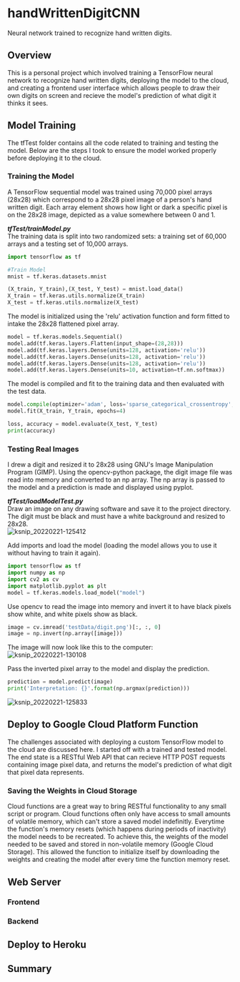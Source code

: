 # handWrittenDigitCNN
Neural network trained to recognize hand written digits.

## Overview
This is a personal project which involved training a TensorFlow neural network to recognize hand written digits, deploying the model to the cloud, and creating a frontend user interface which allows people to draw their own digits on screen and recieve the model's prediction of what digit it thinks it sees. 

## Model Training
The tfTest folder contains all the code related to training and testing the model. Below are the steps I took to ensure the model worked properly before deploying it to the cloud.
### Training the Model
A TensorFlow sequential model was trained using 70,000 pixel arrays (28x28) which correspond to a 28x28 pixel image of a person's hand written digit. Each array element shows how light or dark a specific pixel is on the 28x28 image, depicted as a value somewhere between 0 and 1.

<strong><em>tfTest/trainModel.py</em></strong>
<br>
The training data is split into two randomized sets: a training set of 60,000 arrays and a testing set of 10,000 arrays.
```python
import tensorflow as tf

#Train Model
mnist = tf.keras.datasets.mnist

(X_train, Y_train),(X_test, Y_test) = mnist.load_data()
X_train = tf.keras.utils.normalize(X_train)
X_test = tf.keras.utils.normalize(X_test)
```

The model is initialized using the 'relu' activation function and form fitted to intake the 28x28 flattened pixel array. 
```python
model = tf.keras.models.Sequential()
model.add(tf.keras.layers.Flatten(input_shape=(28,28)))
model.add(tf.keras.layers.Dense(units=128, activation='relu'))
model.add(tf.keras.layers.Dense(units=128, activation='relu'))
model.add(tf.keras.layers.Dense(units=128, activation='relu'))
model.add(tf.keras.layers.Dense(units=10, activation=tf.nn.softmax))
```

The model is compiled and fit to the training data and then evaluated with the test data.
```python
model.compile(optimizer='adam', loss='sparse_categorical_crossentropy', metrics=['accuracy'])
model.fit(X_train, Y_train, epochs=4)

loss, accuracy = model.evaluate(X_test, Y_test)
print(accuracy)
```
### Testing Real Images
I drew a digit and resized it to 28x28 using GNU's Image Manipulation Program (GIMP). Using the opencv-python package, the digit image file was read into memory and converted to an np array. The np array is passed to the model and a prediction is made and displayed using pyplot.

<strong><em>tfTest/loadModelTest.py</em></strong>
<br>
Draw an image on any drawing software and save it to the project directory. The digit must be black and must have a white background and resized to 28x28. 
<br>
![ksnip_20220221-125412](https://user-images.githubusercontent.com/74911365/155035435-1ffa50fb-8f0a-42cb-982c-f5c61667f2e5.png)

Add imports and load the model (loading the model allows you to use it without having to train it again).
```python
import tensorflow as tf
import numpy as np
import cv2 as cv
import matplotlib.pyplot as plt
model = tf.keras.models.load_model("model")
```
Use opencv to read the image into memory and invert it to have black pixels show white, and white pixels show as black.
```python
image = cv.imread('testData/digit.png')[:, :, 0]
image = np.invert(np.array([image]))
```
The image will now look like this to the computer: <br>
![ksnip_20220221-130108](https://user-images.githubusercontent.com/74911365/155035882-9000bc24-7ef7-4809-8fac-776f8731fbb3.png)

Pass the inverted pixel array to the model and display the prediction.

```python
prediction = model.predict(image)
print('Interpretation: {}'.format(np.argmax(prediction)))
```
![ksnip_20220221-125833](https://user-images.githubusercontent.com/74911365/155035705-8a1161e7-c991-4b9d-b0a3-f6a6f12c27c9.png)


## Deploy to Google Cloud Platform Function
The challenges associated with deploying a custom TensorFlow model to the cloud are discussed here. I started off with a trained and tested model. The end state is a RESTful Web API that can recieve HTTP POST requests containing image pixel data, and returns the model's prediction of what digit that pixel data represents.

### Saving the Weights in Cloud Storage
Cloud functions are a great way to bring RESTful functionality to any small script or program. Cloud functions often only have access to small amounts of volatile memory, which can't store a saved model indefinitly. Everytime the function's memory resets (which happens during periods of inactivity) the model needs to be recreated. To achieve this, the weights of the model needed to be saved and stored in non-volatile memory (Google Cloud Storage). This allowed the function to initialize itself by downloading the weights and creating the model after every time the function memory reset.

## Web Server

### Frontend
### Backend

## Deploy to Heroku

## Summary
